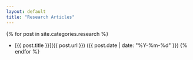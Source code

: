 ```yaml
---
layout: default
title: "Research Articles"
---
```


{% for post in site.categories.research %}
- [{{ post.title }}]({{ post.url }}) ({{ post.date | date: "%Y-%m-%d" }})
{% endfor %}
